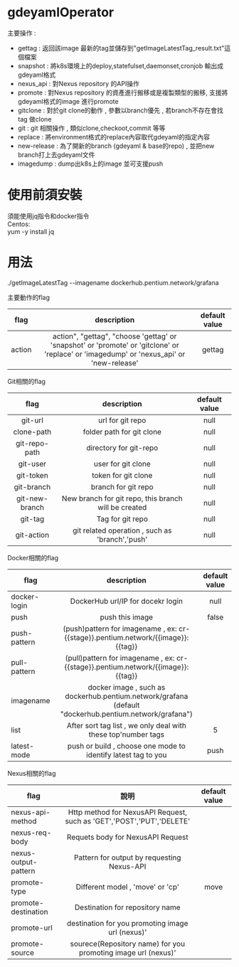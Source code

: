 # gdeyamlOperator
主要操作 :
- gettag : 返回該image 最新的tag並儲存到"getImageLatestTag_result.txt"這個檔案
- snapshot : 將k8s環境上的deploy,statefulset,daemonset,cronjob 輸出成gdeyaml格式
- nexus_api : 對Nexus repository 的API操作
- promote : 對Nexus repository 的資產進行搬移或是複製類型的搬移, 支援將gdeyaml格式的image 進行promote
- gitclone : 對於git clone的動作 , 參數以branch優先 , 若branch不存在會找tag 做clone
- git : git 相關操作 , 類似clone,checkoot,commit 等等
- replace : 將environment格式的replace內容取代gdeyaml的指定內容
- new-release : 為了開新的branch (gdeyaml & base的repo) , 並把new branch打上去gdeyaml文件
- imagedump : dump出k8s上的image 並可支援push


# 使用前須安裝
須能使用jq指令和docker指令 <br>
Centos:<br>
  yum -y install jq

# 用法
./getImageLatestTag --imagename dockerhub.pentium.network/grafana

主要動作的flag

| flag           |                                              description                                                                    | default value        |
| :------------: | :------------------------------------------------------------------------------------------------------------------------------------: | :-------: |
| action         | action", "gettag", "choose 'gettag' or 'snapshot' or 'promote' or 'gitclone' or 'replace' or 'imagedump' or 'nexus_api' or 'new-release'|  gettag   |

Git相關的flag

| flag           |                     description                      | default value  |
| :------------: | :--------------------------------------------------: | :------------: |
| git-url        |                   url for git repo                   |  null          |
| clone-path     |              folder path for git clone               |  null          |
| git-repo-path  |                directory for git-repo                |  null          |
| git-user       |                  user for git clone                  |  null          |
| git-token      |                 token for git clone                  |  null          |
| git-branch     |                 branch for git repo                  |  null          |
| git-new-branch | New branch for git repo, this branch will be created |  null          |
| git-tag        |                   Tag for git repo                   |  null          |
| git-action     |   git related operation , such as 'branch','push'    |  null          |

Docker相關的flag

| flag          |                                                  description                                           | default value       |
| ------------  | :---------------------------------------------------------------------------------------------------:  | :-----------------: |
| docker-login  |                                     DockerHub url/IP for docekr login                                  | null                |
| push          |                                            push this image                                             |     false           |
| push-pattern  |            (push)pattern for imagename , ex: cr-{{stage}}.pentium.network/{{image}}:{{tag}}            |                     |
| pull-pattern  |            (pull)pattern for imagename , ex: cr-{{stage}}.pentium.network/{{image}}:{{tag}}            |                     |
| imagename     | docker image , such as dockerhub.pentium.network/grafana (default "dockerhub.pentium.network/grafana") |                     |
| list          |                     After sort tag list , we only deal with these top'number tags                      |       5             |
| latest-mode   |                     push or build , choose one mode to identify latest tag to you                      |     push            |

Nexus相關的flag

| flag                 |                                       說明                            |default value|
| -------------------- | :-------------------------------------------------------------------: |:----------: |
| nexus-api-method     | Http method for NexusAPI Request, such as 'GET','POST','PUT','DELETE' |             |
| nexus-req-body       | Requets body for NexusAPI Request                                     |             |
| nexus-output-pattern | Pattern for output by requesting Nexus-API                            |             |
| promote-type         | Different model , 'move' or 'cp'                                      | move        |
| promote-destination  | Destination for repository name                                       |             |
| promote-url          | destination for you promoting image url (nexus)'                      |             |
| promote-source       | sourece(Repository name) for you promoting image url (nexus)'         |             |
